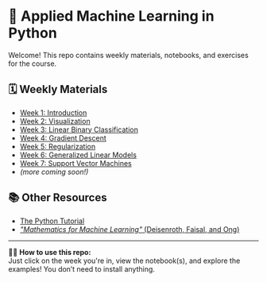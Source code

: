 # 🧠 Applied Machine Learning in Python

Welcome! This repo contains weekly materials, notebooks, and exercises for the course.

## 🗓️ Weekly Materials

- [Week 1: Introduction](weeks/week1_intro/)
- [Week 2: Visualization](weeks/week2_visualization/)
- [Week 3: Linear Binary Classification](weeks/week3_classification/)
- [Week 4: Gradient Descent](weeks/week4_gd/)
- [Week 5: Regularization](weeks/week5_regularization/)
- [Week 6: Generalized Linear Models](weeks/week6_glm/)
- [Week 7: Support Vector Machines](weeks/week7_svm/)
- *(more coming soon!)*

## 📚 Other Resources
- [The Python Tutorial](https://docs.python.org/3/tutorial/index.html)
- [*"Mathematics for Machine Learning"* (Deisenroth, Faisal, and Ong)](https://mml-book.github.io)


---

🧑‍🏫 **How to use this repo:**  
Just click on the week you're in, view the notebook(s), and explore the examples! You don’t need to install anything.
